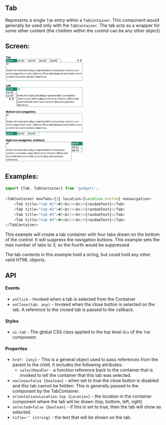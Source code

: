 <a name="module_Tab"></a>

## Tab
Represents a single `Tab` entry within a `TabContainer`.  This component
would generally be used only with the `TabContainer`.  The tab acts
as a wrapper for some other content (the children within the control can
be any other object).

## Screen:
<img src="https://github.com/jmquigley/gadgets/blob/master/images/tabs.png" width="50%" />

## Examples:

```javascript
import {Tab, TabContainer} from 'gadgets';

<TabContainer maxTabs={3} location={Location.bottom} nonavigation>
    <Tab title="tab #1">#1<br/><br/>{randomText}</Tab>
    <Tab title="tab #2">#2<br/><br/>{randomText}</Tab>
    <Tab title="tab #3">#3<br/><br/>{randomText}</Tab>
    <Tab title="tab #4">#4<br/><br/>{randomText}</Tab>
</TabContainer>
```
This example will create a tab container with four tabs drawn on the
bottom of the control.  It will suppress the navigation buttons.
This example sets the max number of tabs to 3, so the fourth would
be suppressed.

The tab contents in this example hold a string, but could hold any other
valid HTML objects.

## API
#### Events
- `onClick` - Invoked when a tab is selected from the Container
- `onClose(tab: any)` - Invoked when the close button is selected on the tab.
A reference to the closed tab is passed to the callback.

#### Styles
- `ui-tab` - The global CSS class applied to the top level `div` of the
`Tab` component.

#### Properties
- `href: {any}` - This is a general object used to pass references from
the parent to the child.  It includes the following attributes:
  - `selectHandler` - a function reference back to the container that is
    invoked to tell the container that this tab was selected.
- `noclose=false {boolean}` - when set to true the close button is
disabled and this tab cannot be hidden.  This is generally passed to the
component by the TabContainer.
- `orientation=Location.top {Location}` - the location in the container
component where the tab will be drawn (top, bottom, left, right)
- `selected=false {boolean}` - if this is set to true, then the tab
will show as selected.
- `title='' {string}` - the text that will be shown on the tab.

